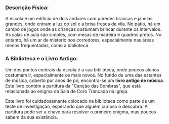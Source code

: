 ### **Descrição Física**:

A escola é um edifício de dois andares com paredes brancas e janelas grandes, onde entram a luz do sol e a brisa fresca da vila. No pátio, há um campo de jogos onde as crianças costumam brincar durante os intervalos. As salas de aula são simples, com mesas de madeira e quadros pretos. No entanto, há um ar de mistério nos corredores, especialmente nas áreas menos frequentadas, como a biblioteca.

### **A Biblioteca e o Livro Antigo**:

Um dos pontos centrais da escola é a sua biblioteca, onde poucos alunos costumam ir, especialmente os mais novos. No fundo de uma das estantes de música, coberto por anos de pó, encontra-se um **livro antigo de música**. Este livro contém a partitura da "Canção das Sombras", que está relacionada ao enigma da Sala de Coro Trancada na igreja.

Este livro foi cuidadosamente colocado na biblioteca como parte de um teste de investigação, esperando que alguém curioso o descubra. A partitura pode ser a chave para resolver o primeiro enigma, mas poucos sabem da sua existência.